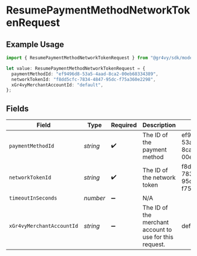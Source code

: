# ResumePaymentMethodNetworkTokenRequest

## Example Usage

```typescript
import { ResumePaymentMethodNetworkTokenRequest } from "@gr4vy/sdk/models/operations";

let value: ResumePaymentMethodNetworkTokenRequest = {
  paymentMethodId: "ef9496d8-53a5-4aad-8ca2-00eb68334389",
  networkTokenId: "f8dd5cfc-7834-4847-95dc-f75a360e2298",
  xGr4vyMerchantAccountId: "default",
};
```

## Fields

| Field                                                   | Type                                                    | Required                                                | Description                                             | Example                                                 |
| ------------------------------------------------------- | ------------------------------------------------------- | ------------------------------------------------------- | ------------------------------------------------------- | ------------------------------------------------------- |
| `paymentMethodId`                                       | *string*                                                | :heavy_check_mark:                                      | The ID of the payment method                            | ef9496d8-53a5-4aad-8ca2-00eb68334389                    |
| `networkTokenId`                                        | *string*                                                | :heavy_check_mark:                                      | The ID of the network token                             | f8dd5cfc-7834-4847-95dc-f75a360e2298                    |
| `timeoutInSeconds`                                      | *number*                                                | :heavy_minus_sign:                                      | N/A                                                     |                                                         |
| `xGr4vyMerchantAccountId`                               | *string*                                                | :heavy_minus_sign:                                      | The ID of the merchant account to use for this request. | default                                                 |